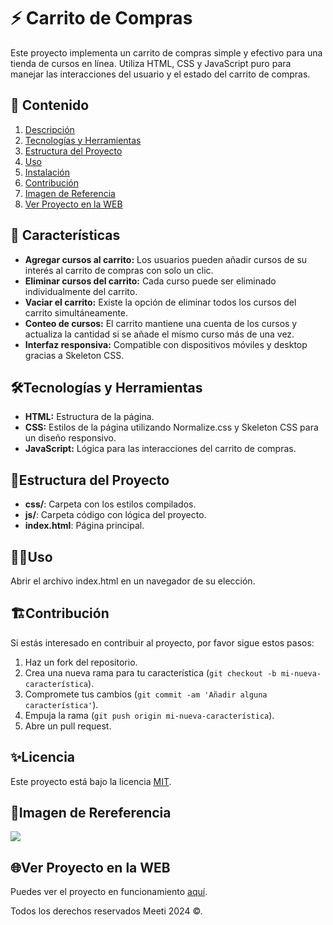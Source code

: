 # ⚡️ Carrito de Compras

Este proyecto implementa un carrito de compras simple y efectivo para una tienda de cursos en línea. Utiliza HTML, CSS y JavaScript puro para manejar las interacciones del usuario y el estado del carrito de compras.

## 🎯 Contenido

1. [Descripción](#📝descripción)
2. [Tecnologías y Herramientas](#🛠️tecnologías-y-herramientas)
3. [Estructura del Proyecto](#🚀estructura-del-proyecto)
4. [Uso](#🧑‍💻uso)
5. [Instalación](#📌instalación)
6. [Contribución](#🏗️contribución)
7. [Imagen de Referencia](#🙈imagen-de-rereferencia)
8. [Ver Proyecto en la WEB](#🌐ver-proyecto-en-la-web)

## 📝 Características

- **Agregar cursos al carrito:** Los usuarios pueden añadir cursos de su interés al carrito de compras con solo un clic.
- **Eliminar cursos del carrito:** Cada curso puede ser eliminado individualmente del carrito.
- **Vaciar el carrito:** Existe la opción de eliminar todos los cursos del carrito simultáneamente.
- **Conteo de cursos:** El carrito mantiene una cuenta de los cursos y actualiza la cantidad si se añade el mismo curso más de una vez.
- **Interfaz responsiva:** Compatible con dispositivos móviles y desktop gracias a Skeleton CSS.

## 🛠️Tecnologías y Herramientas

- **HTML:** Estructura de la página.
- **CSS:** Estilos de la página utilizando Normalize.css y Skeleton CSS para un diseño responsivo.
- **JavaScript:** Lógica para las interacciones del carrito de compras.

## 🚀Estructura del Proyecto

- **css/**: Carpeta con los estilos compilados.
- **js/**: Carpeta código con lógica del proyecto.
- **index.html**: Página principal.

## 🧑‍💻Uso

Abrir el archivo index.html en un navegador de su elección.

## 🏗️Contribución

Si estás interesado en contribuir al proyecto, por favor sigue estos pasos:

1. Haz un fork del repositorio.
2. Crea una nueva rama para tu característica (`git checkout -b mi-nueva-característica`).
3. Compromete tus cambios (`git commit -am 'Añadir alguna característica'`).
4. Empuja la rama (`git push origin mi-nueva-característica`).
5. Abre un pull request.

## ✨Licencia

Este proyecto está bajo la licencia [MIT](https://opensource.org/licenses/MIT).

## 🙈Imagen de Rereferencia

![](https://i.postimg.cc/rFbhH1wf/Carrito-de-compras.png)

## 🌐Ver Proyecto en la WEB

Puedes ver el proyecto en funcionamiento [aquí](https://jmatochepacual.github.io/CarritoDeCompras).

Todos los derechos reservados Meeti 2024 ©.
